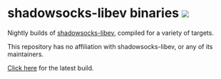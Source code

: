 # shadowsocks-libev binaries [![](https://travis-ci.com/ehhthing/shadowsocks-libev-builds.svg?branch=master)](https://travis-ci.com/ehhthing/shadowsocks-libev-builds)

Nightly builds of [shadowsocks-libev](https://github.com/shadowsocks/shadowsocks-libev), compiled for a variety of targets.

This repository has no affiliation with shadowsocks-libev, or any of its maintainers.

[Click here](https://github.com/ehhthing/shadowsocks-libev-builds/releases/latest) for the latest build.
